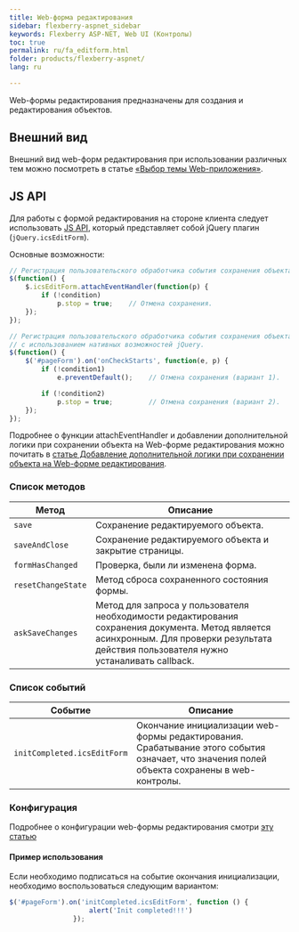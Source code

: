 ```yaml
---
title: Web-форма редактирования
sidebar: flexberry-aspnet_sidebar
keywords: Flexberry ASP-NET, Web UI (Контролы)
toc: true
permalink: ru/fa_editform.html
folder: products/flexberry-aspnet/
lang: ru

---
```


Web-формы редактирования предназначены для создания и редактирования объектов.

## Внешний вид

Внешний вид web-форм редактирования при использовании различных тем можно посмотреть в статье [«Выбор темы Web-приложения»](fa_choose-theme.html).

## JS API

Для работы с формой редактирования на стороне клиента следует использовать [JS API](fa_javascript-api.html), который представляет собой jQuery плагин (`jQuery.icsEditForm`).

Основные возможности:

```javascript
// Регистрация пользовательского обработчика события сохранения объекта (предпочтительный вариант).
$(function() {
    $.icsEditForm.attachEventHandler(function(p) {
        if (!condition)
            p.stop = true;    // Отмена сохранения.
    });
});

// Регистрация пользовательского обработчика события сохранения объекта 
// с использованием нативных возможностей jQuery.
$(function() {
    $('#pageForm').on('onCheckStarts', function(e, p) {
        if (!condition1)
            e.preventDefault();    // Отмена сохранения (вариант 1).

        if (!condition2)
            p.stop = true;         // Отмена сохранения (вариант 2).
    });
});
```

Подробнее о функции attachEventHandler и добавлении дополнительной логики при сохранении объекта на Web-форме редактирования можно почитать в [статье Добавление дополнительной логики при сохранении объекта на Web-форме редактирования](fa_add-extra-logic-editform.html).

### Список методов

|Метод | Описание|
|---|---|
|`save` |	Сохранение редактируемого объекта.|
|`saveAndClose` |	Сохранение редактируемого объекта и закрытие страницы.|
|`formHasChanged` | Проверка, были ли изменена форма.|
|`resetChangeState` | Метод сброса сохраненного состояния формы.|
|`askSaveChanges` | Метод для запроса у пользователя необходимости редактирования сохранения документа. Метод является асинхронным. Для проверки результата действия пользователя нужно устаналивать callback.|

### Список событий

|Событие | Описание|
|---|---|
|`initCompleted.icsEditForm`| Окончание инициализации web-формы редактирования. Срабатывание этого события означает, что значения полей объекта сохранены в web-контролы.|

### Конфигурация

Подробнее о конфигурации web-формы редактирования смотри [эту статью](fa_edit-form-configuration.html)

#### Пример использования

Если необходимо подписаться на событие окончания инициализации, необходимо воспользоваться следующим вариантом:

```javascript
$('#pageForm').on('initCompleted.icsEditForm', function () {
                    alert('Init completed!!!')
                });
```
